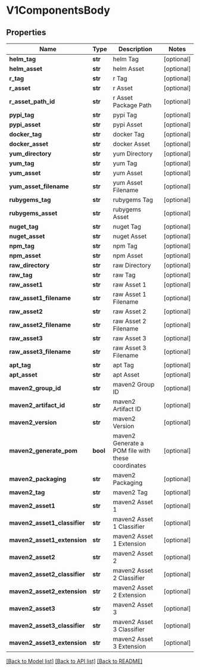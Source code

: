 # V1ComponentsBody

## Properties
Name | Type | Description | Notes
------------ | ------------- | ------------- | -------------
**helm_tag** | **str** | helm Tag | [optional] 
**helm_asset** | **str** | helm Asset  | [optional] 
**r_tag** | **str** | r Tag | [optional] 
**r_asset** | **str** | r Asset  | [optional] 
**r_asset_path_id** | **str** | r Asset  Package Path | [optional] 
**pypi_tag** | **str** | pypi Tag | [optional] 
**pypi_asset** | **str** | pypi Asset  | [optional] 
**docker_tag** | **str** | docker Tag | [optional] 
**docker_asset** | **str** | docker Asset  | [optional] 
**yum_directory** | **str** | yum Directory | [optional] 
**yum_tag** | **str** | yum Tag | [optional] 
**yum_asset** | **str** | yum Asset  | [optional] 
**yum_asset_filename** | **str** | yum Asset  Filename | [optional] 
**rubygems_tag** | **str** | rubygems Tag | [optional] 
**rubygems_asset** | **str** | rubygems Asset  | [optional] 
**nuget_tag** | **str** | nuget Tag | [optional] 
**nuget_asset** | **str** | nuget Asset  | [optional] 
**npm_tag** | **str** | npm Tag | [optional] 
**npm_asset** | **str** | npm Asset  | [optional] 
**raw_directory** | **str** | raw Directory | [optional] 
**raw_tag** | **str** | raw Tag | [optional] 
**raw_asset1** | **str** | raw Asset 1 | [optional] 
**raw_asset1_filename** | **str** | raw Asset 1 Filename | [optional] 
**raw_asset2** | **str** | raw Asset 2 | [optional] 
**raw_asset2_filename** | **str** | raw Asset 2 Filename | [optional] 
**raw_asset3** | **str** | raw Asset 3 | [optional] 
**raw_asset3_filename** | **str** | raw Asset 3 Filename | [optional] 
**apt_tag** | **str** | apt Tag | [optional] 
**apt_asset** | **str** | apt Asset  | [optional] 
**maven2_group_id** | **str** | maven2 Group ID | [optional] 
**maven2_artifact_id** | **str** | maven2 Artifact ID | [optional] 
**maven2_version** | **str** | maven2 Version | [optional] 
**maven2_generate_pom** | **bool** | maven2 Generate a POM file with these coordinates | [optional] 
**maven2_packaging** | **str** | maven2 Packaging | [optional] 
**maven2_tag** | **str** | maven2 Tag | [optional] 
**maven2_asset1** | **str** | maven2 Asset 1 | [optional] 
**maven2_asset1_classifier** | **str** | maven2 Asset 1 Classifier | [optional] 
**maven2_asset1_extension** | **str** | maven2 Asset 1 Extension | [optional] 
**maven2_asset2** | **str** | maven2 Asset 2 | [optional] 
**maven2_asset2_classifier** | **str** | maven2 Asset 2 Classifier | [optional] 
**maven2_asset2_extension** | **str** | maven2 Asset 2 Extension | [optional] 
**maven2_asset3** | **str** | maven2 Asset 3 | [optional] 
**maven2_asset3_classifier** | **str** | maven2 Asset 3 Classifier | [optional] 
**maven2_asset3_extension** | **str** | maven2 Asset 3 Extension | [optional] 

[[Back to Model list]](../README.md#documentation-for-models) [[Back to API list]](../README.md#documentation-for-api-endpoints) [[Back to README]](../README.md)

